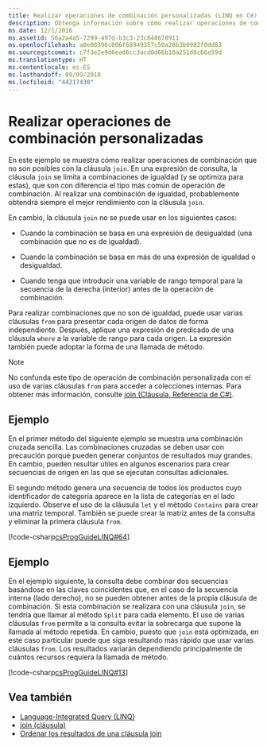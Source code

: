 ```yaml
---
title: Realizar operaciones de combinación personalizadas (LINQ en C#)
description: Obtenga información sobre cómo realizar operaciones de combinación de LINQ personalizadas en C#.
ms.date: 12/1/2016
ms.assetid: 56a2a4a5-7299-497d-b3c3-23c848678911
ms.openlocfilehash: a0e08396c006f68949357c50a28b3b0982f0dd83
ms.sourcegitcommit: c7f3e2e9d6ead6cc3acd0d66b10a251d0c66e59d
ms.translationtype: HT
ms.contentlocale: es-ES
ms.lasthandoff: 09/09/2018
ms.locfileid: "44217430"
---
```

# <a name="perform-custom-join-operations"></a>Realizar operaciones de combinación personalizadas

En este ejemplo se muestra cómo realizar operaciones de combinación que no son posibles con la cláusula `join`. En una expresión de consulta, la cláusula `join` se limita a combinaciones de igualdad (y se optimiza para estas), que son con diferencia el tipo más común de operación de combinación. Al realizar una combinación de igualdad, probablemente obtendrá siempre el mejor rendimiento con la cláusula `join`.

En cambio, la cláusula `join` no se puede usar en los siguientes casos:

- Cuando la combinación se basa en una expresión de desigualdad (una combinación que no es de igualdad).

- Cuando la combinación se basa en más de una expresión de igualdad o desigualdad.

- Cuando tenga que introducir una variable de rango temporal para la secuencia de la derecha (interior) antes de la operación de combinación.

 Para realizar combinaciones que no son de igualdad, puede usar varias cláusulas `from` para presentar cada origen de datos de forma independiente. Después, aplique una expresión de predicado de una cláusula `where` a la variable de rango para cada origen. La expresión también puede adoptar la forma de una llamada de método.

> [!NOTE]
> No confunda este tipo de operación de combinación personalizada con el uso de varias cláusulas `from` para acceder a colecciones internas. Para obtener más información, consulte [join (Cláusula, Referencia de C#)](../language-reference/keywords/join-clause.md).

## <a name="example"></a>Ejemplo

En el primer método del siguiente ejemplo se muestra una combinación cruzada sencilla. Las combinaciones cruzadas se deben usar con precaución porque pueden generar conjuntos de resultados muy grandes. En cambio, pueden resultar útiles en algunos escenarios para crear secuencias de origen en las que se ejecutan consultas adicionales.

El segundo método genera una secuencia de todos los productos cuyo identificador de categoría aparece en la lista de categorías en el lado izquierdo. Observe el uso de la cláusula `let` y el método `Contains` para crear una matriz temporal. También se puede crear la matriz antes de la consulta y eliminar la primera cláusula `from`.

[!code-csharp[csProgGuideLINQ#64](~/samples/snippets/csharp/concepts/linq/how-to-perform-custom-join-operations_1.cs)]

## <a name="example"></a>Ejemplo

En el ejemplo siguiente, la consulta debe combinar dos secuencias basándose en las claves coincidentes que, en el caso de la secuencia interna (lado derecho), no se pueden obtener antes de la propia cláusula de combinación. Si esta combinación se realizara con una cláusula `join`, se tendría que llamar al método `Split` para cada elemento. El uso de varias cláusulas `from` permite a la consulta evitar la sobrecarga que supone la llamada al método repetida. En cambio, puesto que `join` está optimizada, en este caso particular puede que siga resultando más rápido que usar varias cláusulas `from`. Los resultados variarán dependiendo principalmente de cuántos recursos requiera la llamada de método.

[!code-csharp[csProgGuideLINQ#13](~/samples/snippets/csharp/concepts/linq/how-to-perform-custom-join-operations_2.cs)]

## <a name="see-also"></a>Vea también

- [Language-Integrated Query (LINQ)](index.md)  
- [join (cláusula)](../language-reference/keywords/join-clause.md)  
- [Ordenar los resultados de una cláusula join](order-the-results-of-a-join-clause.md)  